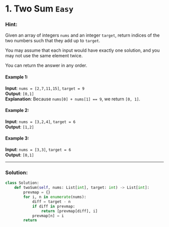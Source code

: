 # 1. Two Sum  `Easy`

### Hint:
Given an array of integers `nums` and an integer `target`, return indices of the two numbers such that they add up to `target`.

You may assume that each input would have exactly one solution, and you may not use the same element twice.

You can return the answer in any order.

#### Example 1:
**Input**: `nums = [2,7,11,15]`, `target = 9`  
**Output**: `[0,1]`  
**Explanation**: Because `nums[0] + nums[1] == 9`, we return `[0, 1]`.

#### Example 2:
**Input**: `nums = [3,2,4]`, `target = 6`  
**Output**: `[1,2]`

#### Example 3:
**Input**: `nums = [3,3]`, `target = 6`  
**Output**: `[0,1]`

---

### Solution:
```python
class Solution:
    def twoSum(self, nums: List[int], target: int) -> List[int]:
        prevmap = {}
        for i, n in enumerate(nums):
            diff = target - n
            if diff in prevmap:
                return [prevmap[diff], i]
            prevmap[n] = i
        return
```
